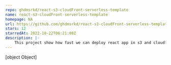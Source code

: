 ```yaml
---
repo: ghdmsrkd/react-s3-cloudFront-serverless-template
name: react-s3-cloudFront-serverless-template
homepage: NA
url: https://github.com/ghdmsrkd/react-s3-cloudFront-serverless-template
stars: 12
starredAt: 2022-10-22T06:21:08Z
description: |-
    This project show how fast we can deploy react app in s3 and cloudfront. Try it and make yours
---
```


[object Object]
